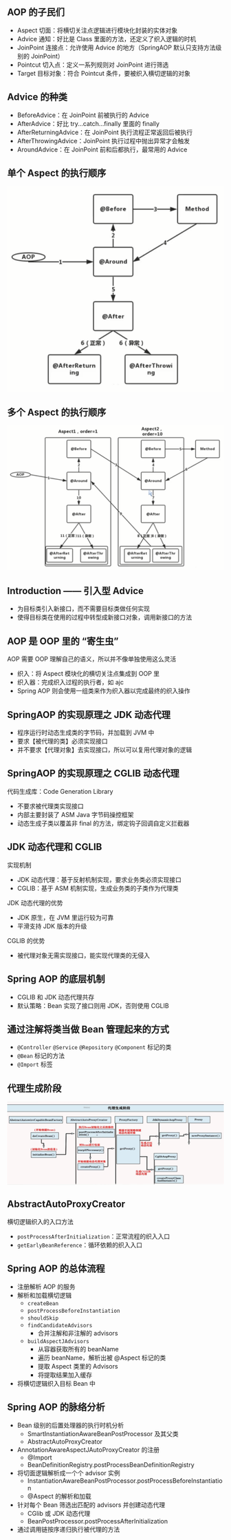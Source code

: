 ﻿
## AOP 的子民们

- Aspect 切面：将横切关注点逻辑进行模块化封装的实体对象
- Advice 通知：好比是 Class 里面的方法，还定义了织入逻辑的时机
- JoinPoint 连接点：允许使用 Advice 的地方（SpringAOP 默认只支持方法级别的 JoinPoint）
- Pointcut 切入点：定义一系列规则对 JoinPoint 进行筛选
- Target 目标对象：符合 Pointcut 条件，要被织入横切逻辑的对象

## Advice 的种类

- BeforeAdvice：在 JoinPoint 前被执行的 Advice
- AfterAdvice：好比 try...catch...finally 里面的 finally
- AfterReturningAdvice：在 JoinPoint 执行流程正常返回后被执行
- AfterThrowingAdvice：JoinPoint 执行过程中抛出异常才会触发
- AroundAdvice：在 JoinPoint 前和后都执行，最常用的 Advice

## 单个 Aspect 的执行顺序

![Aspect0](./img/Aspect.png)

## 多个 Aspect 的执行顺序

![Aspect1](./img/Aspect1.png)

## Introduction —— 引入型 Advice

- 为目标类引入新接口，而不需要目标类做任何实现
- 使得目标类在使用的过程中转型成新接口对象，调用新接口的方法

## AOP 是 OOP 里的 “寄生虫”

AOP 需要 OOP 理解自己的语义，所以并不像单独使用这么灵活

- 织入：将 Aspect 模块化的横切关注点集成到 OOP 里
- 织入器：完成织入过程的执行者，如 ajc
- Spring AOP 则会使用一组类来作为织入器以完成最终的织入操作

## SpringAOP 的实现原理之 JDK 动态代理

- 程序运行时动态生成类的字节码，并加载到 JVM 中
- 要求【被代理的类】必须实现接口
- 并不要求【代理对象】去实现接口，所以可以复用代理对象的逻辑

## SpringAOP 的实现原理之 CGLIB 动态代理

代码生成库：Code Generation Library

- 不要求被代理类实现接口
- 内部主要封装了 ASM Java 字节码操控框架
- 动态生成子类以覆盖非 final 的方法，绑定钩子回调自定义拦截器

## JDK 动态代理和 CGLIB

实现机制

- JDK 动态代理：基于反射机制实现，要求业务类必须实现接口
- CGLIB：基于 ASM 机制实现，生成业务类的子类作为代理类

JDK 动态代理的优势

- JDK 原生，在 JVM 里运行较为可靠
- 平滑支持 JDK 版本的升级

CGLIB 的优势

- 被代理对象无需实现接口，能实现代理类的无侵入

## Spring AOP 的底层机制

- CGLIB 和 JDK 动态代理共存
- 默认策略：Bean 实现了接口则用 JDK，否则使用 CGLIB

## 通过注解将类当做 Bean 管理起来的方式

- `@Controller` `@Service` `@Repository` `@Component` 标记的类
- `@Bean` 标记的方法
- `@Import` 标签

## 代理生成阶段

![proxy](./img/proxy.png)

## AbstractAutoProxyCreator

横切逻辑织入的入口方法

- `postProcessAfterInitialization`：正常流程的织入入口
- `getEarlyBeanReference`：循环依赖的织入入口

## Spring AOP 的总体流程

- 注册解析 AOP 的服务
- 解析和加载横切逻辑
    - `createBean`
    - `postProcessBeforeInstantiation`
    - `shouldSkip`
    - `findCandidateAdvisors`
        - 合并注解和非注解的 advisors
    - `buildAspectJAdvisors`
        - 从容器获取所有的 beanName
        - 遍历 beanName，解析出被 @Aspect 标记的类
        - 提取 Aspect 类里的 Advisors
        - 将提取结果加入缓存
- 将横切逻辑织入目标 Bean 中

## Spring AOP 的脉络分析

- Bean 级别的后置处理器的执行时机分析
    - SmartInstantiationAwareBeanPostProcessor 及其父类
    - AbstractAutoProxyCreator
- AnnotationAwareAspectJAutoProxyCreator 的注册
    - @Import
    - BeanDefinitionRegistry.postProcessBeanDefinitionRegistry
- 将切面逻辑解析成一个个 advisor 实例
    - InstantiationAwareBeanPostProcessor.postProcessBeforeInstantiation
    - @Aspect 的解析和加载
- 针对每个 Bean 筛选出匹配的 advisors 并创建动态代理
    - CGlib 或 JDK 动态代理
    - BeanPostProcessor.postProcessAfterInitialization
- 通过调用链按序递归执行被代理的方法